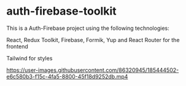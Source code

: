 # auth-firebase-toolkit

This is a Auth-Firebase project using the following technologies:

React, Redux Toolkit, Firebase, Formik, Yup and React Router for the frontend

Tailwind for styles 

https://user-images.githubusercontent.com/86320945/185444502-e6c580b3-f15c-4fa5-8800-45f18d9252db.mp4

